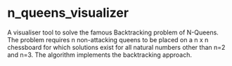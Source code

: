 # n_queens_visualizer
A visualiser tool to solve the famous Backtracking problem of N-Queens.      The problem requires n non-attacking queens to be placed on a n x n chessboard     for which solutions exist for all natural numbers other than n=2 and n=3. The algorithm implements the backtracking approach.
